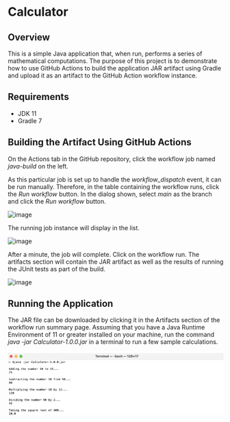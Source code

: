 # Calculator

## Overview
This is a simple Java application that, when run, performs a series of mathematical computations.  The purpose of this project is to demonstrate how to use GitHub Actions to build the application JAR artifact using Gradle and upload it as an artifact to the GitHub Action workflow instance.

## Requirements
* JDK 11
* Gradle 7

## Building the Artifact Using GitHub Actions

On the Actions tab in the GitHub repository, click the workflow job named *java-build* on the left.  

As this particular job is set up to handle the *workflow_dispatch* event, it can be run manually.  Therefore, in the table containing the workflow runs, click the *Run workflow* button.  In the dialog shown, select *main* as the branch and click the *Run workflow* button.

![image](https://github.com/gburgalum01/Calculator/assets/10605837/c7963faf-7a85-4d65-be68-e160427f4f54)

The running job instance will display in the list.

![image](https://github.com/gburgalum01/Calculator/assets/10605837/821b7f17-7469-4880-a8ed-1c26cd9e35c8)

After a minute, the job will complete.  Click on the workflow run.  The artifacts section will contain the JAR artifact as well as the results of running the JUnit tests as part of the build.

![image](https://github.com/gburgalum01/Calculator/assets/10605837/898c065b-3340-404d-899e-2c3bb5d94df4)

## Running the Application

The JAR file can be downloaded by clicking it in the Artifacts section of the workflow run summary page.  Assuming that you have a Java Runtime Environment of 11 or greater installed on your machine, run the command *java -jar Calculator-1.0.0.jar* in a terminal to run a few sample calculations.

![Screenshot](.github/assets/running_the_app.png)

